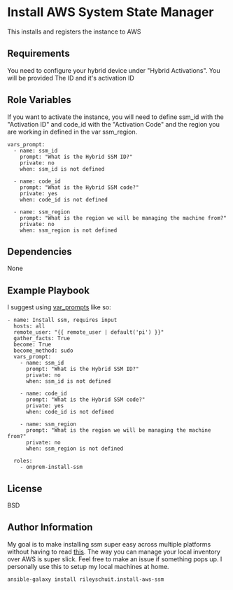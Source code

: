 Install AWS System State Manager
=========

This installs and registers the instance to AWS

Requirements
------------

You need to configure your hybrid device under "Hybrid Activations". You will be provided The ID and it's activation ID

Role Variables
--------------

If you want to activate the instance, you will need to define ssm_id with the "Activation ID" and code_id with the "Activation Code" and the region you are working in defined in the var ssm_region.

```
vars_prompt:
  - name: ssm_id
    prompt: "What is the Hybrid SSM ID?"
    private: no
    when: ssm_id is not defined

  - name: code_id
    prompt: "What is the Hybrid SSM code?"
    private: yes
    when: code_id is not defined

  - name: ssm_region
    prompt: "What is the region we will be managing the machine from?"
    private: no
    when: ssm_region is not defined
```

Dependencies
------------

None

Example Playbook
----------------

I suggest using [var_prompts](https://docs.ansible.com/ansible/latest/user_guide/playbooks_prompts.html) like so:

```
- name: Install ssm, requires input
  hosts: all
  remote_user: "{{ remote_user | default('pi') }}"
  gather_facts: True
  become: True
  become_method: sudo
  vars_prompt:
    - name: ssm_id
      prompt: "What is the Hybrid SSM ID?"
      private: no
      when: ssm_id is not defined

    - name: code_id
      prompt: "What is the Hybrid SSM code?"
      private: yes
      when: code_id is not defined

    - name: ssm_region
      prompt: "What is the region we will be managing the machine from?"
      private: no
      when: ssm_region is not defined

  roles:
    - onprem-install-ssm
```

License
-------

BSD

Author Information
------------------

My goal is to make installing ssm super easy across multiple platforms without having to read [this](https://docs.aws.amazon.com/systems-manager/latest/userguide/sysman-manual-agent-install.html). The way you can manage your local inventory over AWS is super slick. Feel free to make an issue if something pops up.  I personally use this to setup my local machines at home.

```
ansible-galaxy install rileyschuit.install-aws-ssm
```
